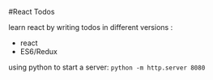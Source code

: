 #React Todos

learn react by writing todos in different versions : 

- react
- ES6/Redux

using python to start a server:   `python -m http.server 8080`
